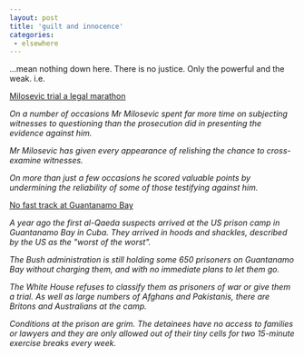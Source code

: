 ```yaml
---
layout: post
title: 'guilt and innocence'
categories:
 - elsewhere
---
```


...mean nothing down here. There is no justice. Only the powerful and the weak. i.e. 



<a href="http://news.bbc.co.uk/1/hi/world/europe/2751207.stm">Milosevic trial a legal marathon</a>



<em>On a number of occasions Mr Milosevic spent far more time on subjecting witnesses to questioning than the prosecution did in presenting the evidence against him. 



Mr Milosevic has given every appearance of relishing the chance to cross-examine witnesses. 



On more than just a few occasions he scored valuable points by undermining the reliability of some of those testifying against him.</em>





<a href="http://news.bbc.co.uk/1/hi/world/americas/2648547.stm">No fast track at Guantanamo Bay</a>



<em>A year ago the first al-Qaeda suspects arrived at the US prison camp in Guantanamo Bay in Cuba. They arrived in hoods and shackles, described by the US as the "worst of the worst". 



The Bush administration is still holding some 650 prisoners on Guantanamo Bay without charging them, and with no immediate plans to let them go. 



The White House refuses to classify them as prisoners of war or give them a trial. As well as large numbers of Afghans and Pakistanis, there are Britons and Australians at the camp. 



Conditions at the prison are grim. The detainees have no access to families or lawyers and they are only allowed out of their tiny cells for two 15-minute exercise breaks every week.</em>

